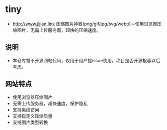 # tiny
* http://www.jijian.link
压缩图片神器(png/gif/jpg/svg/webp)—使用浏览器压缩图片，无需上传服务器，超快的压缩速度。 

## 说明
* 本仓库暂不开源网站代码，仅用于用户提issue使用。项目是否开源根容以后考虑。

## 网站特点

* 使用浏览器压缩图片
* 无需上传服务器，超快速度，保护隐私
* 支持离线访问
* 支持自定义压缩质量
* 支持图片类型转换
